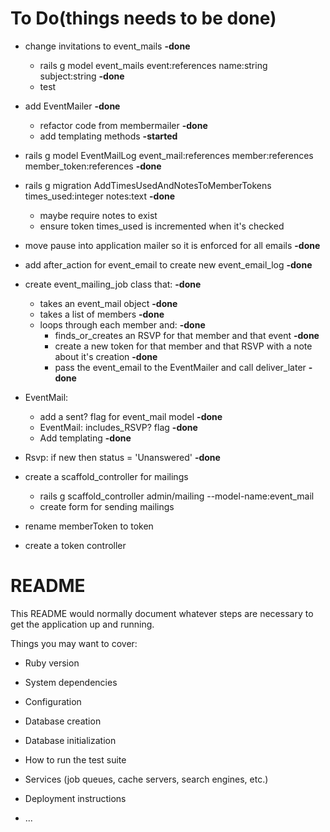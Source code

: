 # To Do(things needs to be done)
- change invitations to event_mails <b>-done</b>
  - rails g model event_mails event:references name:string subject:string <b>-done</b>
  - test
- add EventMailer  <b>-done</b>
  - refactor code from membermailer <b>-done</b>
  - add templating methods <b>-started</b>
- rails g model EventMailLog event_mail:references member:references member_token:references <b>-done</b>
- rails g migration AddTimesUsedAndNotesToMemberTokens times_used:integer notes:text  <b>-done</b>
  - maybe require notes to exist
  - ensure token times_used is incremented when it's checked
- move pause into application mailer so it is enforced for all emails <b>-done</b>
- add after_action for event_email to create new event_email_log  <b>-done</b>
- create event_mailing_job class that: <b>-done</b>
  - takes an event_mail object <b>-done</b>
  - takes a list of members  <b>-done</b>
  - loops through each member and: <b>-done</b>
    - finds_or_creates an RSVP for that member and that event <b>-done</b>
    - create a new token for that member and that RSVP with a note about it's creation <b>-done</b>
    - pass the event_email to the EventMailer and call deliver_later <b>-done</b>
- EventMail:
  - add a sent? flag for event_mail model <b>-done</b>
  - EventMail: includes_RSVP? flag <b>-done</b>
  - Add templating <b>-done</b>
- Rsvp: if new then status = 'Unanswered' <b>-done</b>
- create a scaffold_controller for mailings
  - rails g scaffold_controller admin/mailing --model-name:event_mail
  - create form for sending mailings


- rename memberToken to token
- create a token controller



# README

This README would normally document whatever steps are necessary to get the
application up and running.

Things you may want to cover:

* Ruby version

* System dependencies

* Configuration

* Database creation

* Database initialization

* How to run the test suite

* Services (job queues, cache servers, search engines, etc.)

* Deployment instructions

* ...
